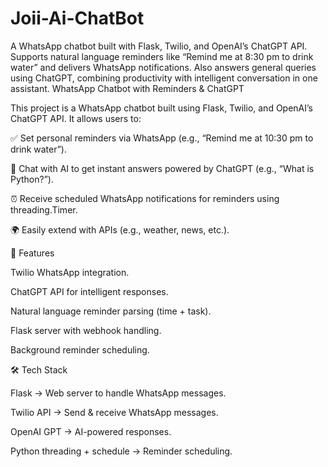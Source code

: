 # Joii-Ai-ChatBot
A WhatsApp chatbot built with Flask, Twilio, and OpenAI’s ChatGPT API. Supports natural language reminders like “Remind me at 8:30 pm to drink water” and delivers WhatsApp notifications. Also answers general queries using ChatGPT, combining productivity with intelligent conversation in one assistant.
WhatsApp Chatbot with Reminders & ChatGPT

This project is a WhatsApp chatbot built using Flask, Twilio, and OpenAI’s ChatGPT API.
It allows users to:

✅ Set personal reminders via WhatsApp (e.g., “Remind me at 10:30 pm to drink water”).

🤖 Chat with AI to get instant answers powered by ChatGPT (e.g., “What is Python?”).

⏰ Receive scheduled WhatsApp notifications for reminders using threading.Timer.

🌍 Easily extend with APIs (e.g., weather, news, etc.).

🚀 Features

Twilio WhatsApp integration.

ChatGPT API for intelligent responses.

Natural language reminder parsing (time + task).

Flask server with webhook handling.

Background reminder scheduling.

🛠️ Tech Stack

Flask → Web server to handle WhatsApp messages.

Twilio API → Send & receive WhatsApp messages.

OpenAI GPT → AI-powered responses.

Python threading + schedule → Reminder scheduling.
